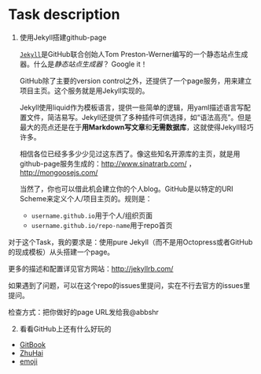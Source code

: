 Task description
===

1. 使用Jekyll搭建github-page

	[`Jekyll`](http://jekyllrb.com/)是GitHub联合创始人Tom Preston-Werner编写的一个静态站点生成器。什么是*静态站点生成器*？ Google it！

    GitHub除了主要的version control之外，还提供了一个page服务，用来建立项目主页。这个服务就是用Jekyll实现的。
    
    Jekyll使用liquid作为模板语言，提供一些简单的逻辑，用yaml描述语言写配置文件，简洁易写。Jekyll还提供了多种插件可供选择，如“语法高亮”。但是最大的亮点还是在于**用Markdown写文章**和**无需数据库**，这就使得Jekyll轻巧许多。

    相信各位已经多多少少见过这东西了。像这些知名开源库的主页，就是用github-page服务生成的：http://www.sinatrarb.com/ ， http://mongoosejs.com/

    当然了，你也可以借此机会建立你的个人blog。GitHub是以特定的URI Scheme来定义个人/项目主页的。规则是：
    + `username.github.io`用于个人/组织页面
    + `username.github.io/repo-name`用于repo首页

 对于这个Task，我的要求是：使用pure Jekyll（而不是用Octopress或者GitHub的现成模板）从头搭建一个page。
 	
 更多的描述和配置详见官方网站：http://jekyllrb.com/
 
 如果遇到了问题，可以在这个repo的issues里提问，实在不行去官方的issues里提问。
 
 检查方式：把你做好的page URL发给我@abbshr

2. 看看GitHub上还有什么好玩的

+ [GitBook](https://www.gitbook.io/)
+ [ZhuHai](https://github.com/FoOTOo/ZhuHai)
+ [emoji](https://github.com/muan/emoji)